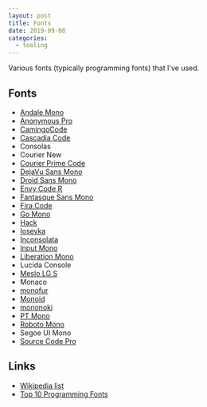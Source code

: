 ```yaml
---
layout: post
title: Fonts
date: 2019-09-08
categories:
  - tooling
---
```


Various fonts (typically programming fonts) that I've used.

## Fonts

- [Andale Mono](https://sourceforge.net/projects/corefonts/files/the%20fonts/final/andale32.exe/download)
- [Anonymous Pro](https://www.marksimonson.com/fonts/view/anonymous-pro)
- [CamingoCode](https://www.janfromm.de/typefaces/camingomono/camingocode/)
- [Cascadia Code](https://github.com/microsoft/cascadia-code/releases)
- Consolas
- Courier New
- [Courier Prime Code](https://quoteunquoteapps.com/courierprime/)
- [DejaVu Sans Mono](https://dejavu-fonts.github.io/)
- [Droid Sans Mono](https://www.fontsquirrel.com/fonts/droid-sans-mono)
- [Envy Code R](https://damieng.com/blog/2008/05/26/envy-code-r-preview-7-coding-font-released)
- [Fantasque Sans Mono](https://github.com/belluzj/fantasque-sans)
- [Fira Code](https://github.com/tonsky/FiraCode)
- [Go Mono](https://blog.golang.org/go-fonts)
- [Hack](https://github.com/source-foundry/Hack)
- [Iosevka](https://github.com/be5invis/Iosevka)
- [Inconsolata](https://www.levien.com/type/myfonts/inconsolata.html)
- [Input Mono](https://input.fontbureau.com/)
- [Liberation Mono](https://github.com/liberationfonts/liberation-fonts/releases)
- Lucida Console
- [Meslo LG S](https://github.com/andreberg/Meslo-Font)
- Monaco
- [monofur](https://www.dafont.com/monofur.font)
- [Monoid](https://larsenwork.com/monoid/)
- [mononoki](https://madmalik.github.io/mononoki/)
- [PT Mono](https://fonts.google.com/specimen/PT+Mono)
- [Roboto Mono](https://fonts.google.com/specimen/Roboto+Mono)
- Segoe UI Mono
- [Source Code Pro](https://github.com/adobe-fonts/source-code-pro)

## Links

- [Wikipedia list](https://en.wikipedia.org/wiki/List_of_monospaced_typefaces)
- [Top 10 Programming Fonts](http://hivelogic.com/articles/top-10-programming-fonts/)
